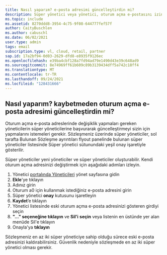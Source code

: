 ```yaml
---
title: Nasıl yaparım? e-posta adresimi güncelleştirdin mi?
description: Süper yönetici veya yönetici, oturum açma e-postasını izinleri kaybetmeden güncelleştirmek istiyor
ms.topic: include
ms.assetid: 8270ddd8-3954-4c75-9f08-644777fef57f
author: CaityBuschlen
ms.author: cabuschl
ms.date: 06/02/2021
user.type: admin
tags: email
subscription.type: vl, cloud, retail, partner
sap.id: 17a2bf94-0d03-2629-dfd8-e8935f9126ec
ms.openlocfilehash: e39ba4cbf128a7fd94ad79e1490d43e39c648ad9
ms.sourcegitcommit: 8e74969ff61b609c89b3139434dff5a742c18ff4
ms.translationtype: MT
ms.contentlocale: tr-TR
ms.lasthandoff: 09/24/2021
ms.locfileid: "128431666"
---
```

## <a name="how-do-i-update-my-sign-in-email-address-without-losing-permissions"></a>Nasıl yaparım? kaybetmeden oturum açma e-posta adresimi güncelleştirdin mi? 
Oturum açma e-posta adreslerinde değişiklik yapmaları gereken yöneticilerin süper yöneticilerine başvurarak güncelleştirmeyi sizin için yapmalarını istemeleri gerekir. Sözleşmeniz üzerinde süper yöneticiler, sol tarafta Bulunan Sözleşme ayrıntıları flyout panelinde bulunan süper  yöneticiler listesinde Süper yönetici sütunundaki yeşil onay işaretiyle gösterilir.   

Süper yöneticiler yeni yöneticiler ve süper yöneticiler oluşturabilir. Kendi oturum açma adresinizi değiştirmek için aşağıdaki adımları izleyin.

1. Yönetici [portalında Yöneticileri](https://manage.visualstudio.com/administrators) yönet sayfasına gidin 
2. **Ekle**'ye tıklayın
3. Adınız girin 
4. Oturum a0 için kullanmak istediğiniz e-posta adresini girin
5. Süper yönetici **onay** kutusunu işaretleyin
0. **Kaydet**’e tıklayın
0. Yönetici listesinde eski oturum açma e-posta adresinizi gösteren girdiyi seçin
0. **"..." seçeneğine tıklayın** ve **Sil'i** **seçin** veya listenin en üstünde yer alan menüde Sil'e tıklayın
0. Onayla'ya **tıklayın**

Sözleşmeniz en az iki süper yöneticiye sahip olduğu sürece eski e-posta adresinizi kaldırabilirsiniz. Güvenlik nedeniyle sözleşmede en az iki süper yönetici olması gerekir. 